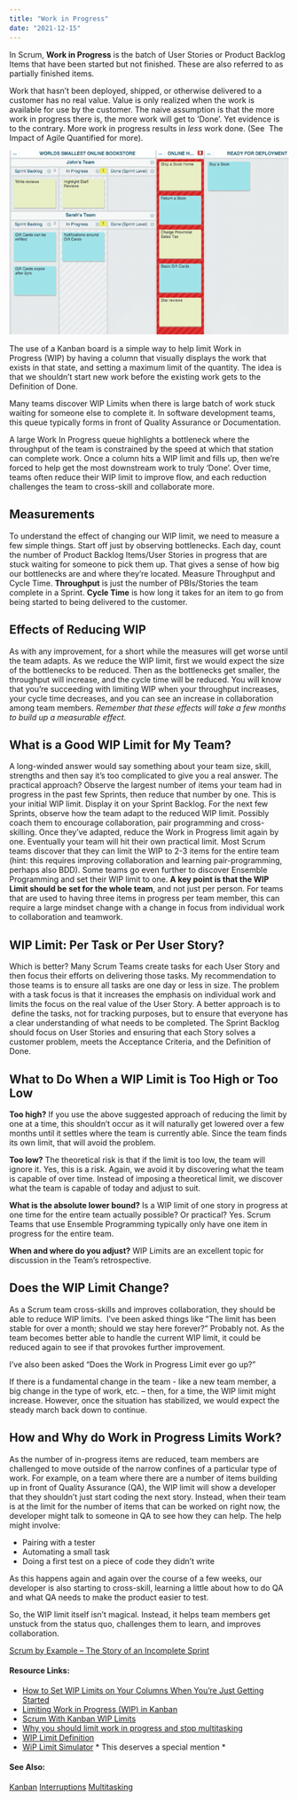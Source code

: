 ```yaml
---
title: "Work in Progress"
date: "2021-12-15"
---
```


In Scrum, **Work in Progress** is the batch of User Stories or Product Backlog Items that have been started but not finished. These are also referred to as partially finished items.

Work that hasn’t been deployed, shipped, or otherwise delivered to a customer has no real value. Value is only realized when the work is available for use by the customer. The naive assumption is that the more work in progress there is, the more work will get to ‘Done’. Yet evidence is to the contrary. More work in progress results in _less_ work done. (See  The Impact of Agile Quantified for more).

![Limit Work in Progress Kanban board](images/WSOBS-limit-work-in-progress.png)

The use of a Kanban board is a simple way to help limit Work in Progress (WIP) by having a column that visually displays the work that exists in that state, and setting a maximum limit of the quantity. The idea is that we shouldn’t start new work before the existing work gets to the Definition of Done.

Many teams discover WIP Limits when there is large batch of work stuck waiting for someone else to complete it. In software development teams, this queue typically forms in front of Quality Assurance or Documentation.

A large Work In Progress queue highlights a bottleneck where the throughput of the team is constrained by the speed at which that station can complete work. Once a column hits a WIP limit and fills up, then we’re forced to help get the most downstream work to truly ‘Done’. Over time, teams often reduce their WIP limit to improve flow, and each reduction challenges the team to cross-skill and collaborate more.

## Measurements

To understand the effect of changing our WIP limit, we need to measure a few simple things. Start off just by observing bottlenecks. Each day, count the number of Product Backlog Items/User Stories in progress that are stuck waiting for someone to pick them up. That gives a sense of how big our bottlenecks are and where they’re located. Measure Throughput and Cycle Time. **Throughput** is just the number of PBIs/Stories the team complete in a Sprint. **Cycle Time** is how long it takes for an item to go from being started to being delivered to the customer.

## Effects of Reducing WIP

As with any improvement, for a short while the measures will get worse until the team adapts. As we reduce the WIP limit, first we would expect the size of the bottlenecks to be reduced. Then as the bottlenecks get smaller, the throughput will increase, and the cycle time will be reduced. You will know that you’re succeeding with limiting WIP when your throughput increases, your cycle time decreases, and you can see an increase in collaboration among team members. _Remember that these effects will take a few months to build up a measurable effect._

## What is a Good WIP Limit for My Team?

A long-winded answer would say something about your team size, skill, strengths and then say it’s too complicated to give you a real answer. The practical approach? Observe the largest number of items your team had in progress in the past few Sprints, then reduce that number by one. This is your initial WIP limit. Display it on your Sprint Backlog. For the next few Sprints, observe how the team adapt to the reduced WIP limit. Possibly coach them to encourage collaboration, pair programming and cross-skilling. Once they’ve adapted, reduce the Work in Progress limit again by one. Eventually your team will hit their own practical limit. Most Scrum teams discover that they can limit the WIP to 2-3 items for the entire team (hint: this requires improving collaboration and learning pair-programming, perhaps also BDD). Some teams go even further to discover Ensemble Programming and set their WIP limit to one. **A key point is that the WIP Limit should be set for the whole team**, and not just per person. For teams that are used to having three items in progress per team member, this can require a large mindset change with a change in focus from individual work to collaboration and teamwork.

## WIP Limit: Per Task or Per User Story?

Which is better? Many Scrum Teams create tasks for each User Story and then focus their efforts on delivering those tasks. My recommendation to those teams is to ensure all tasks are one day or less in size. The problem with a task focus is that it increases the emphasis on individual work and limits the focus on the real value of the User Story. A better approach is to  define the tasks, not for tracking purposes, but to ensure that everyone has a clear understanding of what needs to be completed. The Sprint Backlog should focus on User Stories and ensuring that each Story solves a customer problem, meets the Acceptance Criteria, and the Definition of Done.

## What to Do When a WIP Limit is Too High or Too Low

**Too high?** If you use the above suggested approach of reducing the limit by one at a time, this shouldn’t occur as it will naturally get lowered over a few months until it settles where the team is currently able. Since the team finds its own limit, that will avoid the problem.

**Too low?** The theoretical risk is that if the limit is too low, the team will ignore it. Yes, this is a risk. Again, we avoid it by discovering what the team is capable of over time. Instead of imposing a theoretical limit, we discover what the team is capable of today and adjust to suit.

**What is the absolute lower bound?** Is a WIP limit of one story in progress at one time for the entire team actually possible? Or practical? Yes. Scrum Teams that use Ensemble Programming typically only have one item in progress for the entire team.

**When and where do you adjust?** WIP Limits are an excellent topic for discussion in the Team’s retrospective.

## Does the WIP Limit Change?

As a Scrum team cross-skills and improves collaboration, they should be able to reduce WIP limits.  I’ve been asked things like “The limit has been stable for over a month; should we stay here forever?” Probably not. As the team becomes better able to handle the current WIP limit, it could be reduced again to see if that provokes further improvement.

I’ve also been asked “Does the Work in Progress Limit ever go up?”

If there is a fundamental change in the team - like a new team member, a big change in the type of work, etc. – then, for a time, the WIP limit might increase. However, once the situation has stabilized, we would expect the steady march back down to continue.

## How and Why do Work in Progress Limits Work?

As the number of in-progress items are reduced, team members are challenged to move outside of the narrow confines of a particular type of work. For example, on a team where there are a number of items building up in front of Quality Assurance (QA), the WIP limit will show a developer that they shouldn’t just start coding the next story. Instead, when their team is at the limit for the number of items that can be worked on right now, the developer might talk to someone in QA to see how they can help. The help might involve:

- Pairing with a tester
- Automating a small task
- Doing a first test on a piece of code they didn’t write

As this happens again and again over the course of a few weeks, our developer is also starting to cross-skill, learning a little about how to do QA and what QA needs to make the product easier to test.

So, the WIP limit itself isn’t magical. Instead, it helps team members get unstuck from the status quo, challenges them to learn, and improves collaboration.

[Scrum by Example – The Story of an Incomplete Sprint](/blog/scrum-by-example-the-story-of-an-incomplete-sprint.html)

#### Resource Links:

- [How to Set WIP Limits on Your Columns When You’re Just Getting Started](https://getnave.com/blog/set-wip-limits/)
- [Limiting Work in Progress (WIP) in Kanban](https://www.scrumexpert.com/knowledge/limiting-work-in-progress-wip-in-kanban/)
- [Scrum With Kanban WIP Limits](https://www.digite.com/blog/scrum-kanban-wip-limits/)
- [Why you should limit work in progress and stop multitasking](https://medium.com/@Adrien_Liard/why-you-should-limit-work-in-progress-and-stop-multitasking-ba7ecd4670f)
- [WIP Limit Definition](https://searchsoftwarequality.techtarget.com/definition/WIP-limit)
- [WiP Limit Simulator](https://no-bullshit-agile.de/wip/wip-limit-simulator.html) \* This deserves a special mention \*

#### See Also:

[Kanban](/glossary/kanban) [Interruptions](/glossary/interruptions) [Multitasking](/glossary/multitasking)

